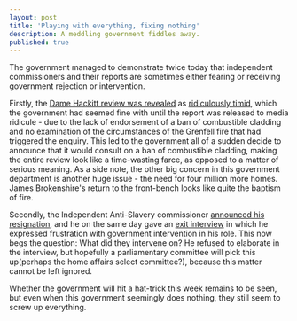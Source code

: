 ```yaml
---
layout: post
title: 'Playing with everything, fixing nothing'
description: A meddling government fiddles away.
published: true
---
```


The government managed to demonstrate twice today that independent commissioners and their reports are sometimes either fearing or receiving government rejection or intervention.

Firstly, the [Dame Hackitt review was revealed](https://www.huffingtonpost.co.uk/entry/dame-judith-hackitt-not-expert-on-grenfell-report_uk_5afd7d8be4b0779345d68b4f) as [ridiculously timid](https://www.huffingtonpost.co.uk/entry/hackitt-review_uk_5afd46cde4b0a59b4e00c9ac), which the government had seemed fine with until the report was released to media ridicule - due to the lack of endorsement of a ban of combustible cladding and no examination of the circumstances of the Grenfell fire that had triggered the enquiry. This led to the government all of a sudden decide to announce that it would consult on a ban of combustible cladding, making the entire review look like a time-wasting farce, as opposed to a matter of serious meaning. As a side note, the other big concern in this government department is another huge issue - the need for four million more homes. James Brokenshire's return to the front-bench looks like quite the baptism of fire. 

Secondly, the Independent Anti-Slavery commissioner [announced his resignation](http://web.archive.org/web/20180517210210/http://www.antislaverycommissioner.co.uk/news-insights/ending-my-tenure-as-independent-anti-slavery-commissioner/), and he on the same day gave an [exit interview](http://web.archive.org/web/20180517210325/http://news.trust.org/item/20180517132631-x0qfw/) in which he expressed frustration with government intervention in his role. This now begs the question: What did they intervene on? He refused to elaborate in the interview, but hopefully a parliamentary committee will pick this up(perhaps the home affairs select committee?), because this matter cannot be left ignored.

Whether the government will hit a hat-trick this week remains to be seen, but even when this government seemingly does nothing, they still seem to screw up everything.
